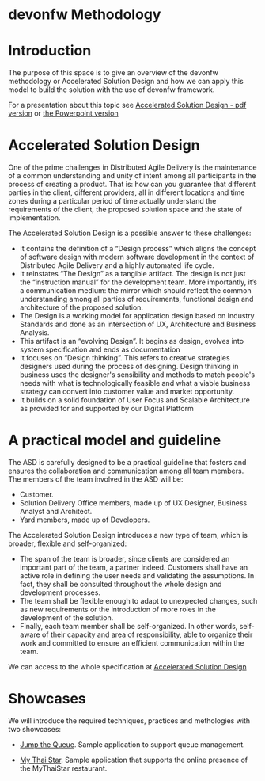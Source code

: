 # devonfw Methodology



# Introduction

The purpose of this space is to give an overview of the devonfw methodology or Accelerated Solution Design and how we can apply this model to build the solution with the use of devonfw framework.

For a presentation about this topic see [Accelerated Solution Design - pdf version](https://github.com/devonfw/devon-methodology/blob/master/design-guidelines/ASD_Presentation.pdf) or [the Powerpoint version](https://github.com/devonfw/devon-methodology/blob/master/design-guidelines/ASD_Presentation.pptx)

# Accelerated Solution Design

One of the prime challenges in Distributed Agile Delivery is the maintenance of a common understanding and unity of intent among all participants in the process of creating a product. That is: how can you guarantee that different parties in the client, different providers, all in different locations and time zones during a particular period of time actually understand the requirements of the client, the proposed solution space and the state of implementation. 

The Accelerated Solution Design is a possible answer to these challenges: 

  - It contains the definition of a “Design process” which aligns the concept of software design with modern software development in the context of Distributed Agile Delivery and a highly automated life cycle. 
  - It reinstates “The Design” as a tangible artifact. The design is not just the “instruction manual” for the development team. More importantly, it’s a communication medium: the mirror which should reflect the common understanding among all parties of requirements, functional design and architecture of the proposed solution. 
  - The Design is a working model for application design based on Industry Standards and done as an intersection of UX, Architecture and Business Analysis. 
  - This artifact is an “evolving Design”. It begins as design, evolves into system specification and ends as documentation
  - It focuses on “Design thinking”. This refers to creative strategies designers used during the process of designing. Design thinking in business uses the designer's sensibility and methods to match people's needs with what is technologically feasible and what a viable business strategy can convert into customer value and market opportunity. 
  - It builds on a solid foundation of User Focus and Scalable Architecture as provided for and supported by our Digital Platform

# A practical model and guideline

The ASD is carefully designed to be a practical guideline that fosters and ensures the collaboration and communication among all team members.
The members of the team involved in the ASD will be:
  - Customer.
  - Solution Delivery Office members, made up of UX Designer, Business Analyst and Architect.
  - Yard members, made up of Developers.

The Accelerated Solution Design introduces a new type of team, which is broader, flexible and self-organized:
  - The span of the team is broader, since clients are considered an important part of the team, a partner indeed. Customers shall have an active role in defining the user needs and validating the assumptions. In fact, they shall be consulted throughout the whole design and development processes.
  - The team shall be flexible enough to adapt to unexpected changes, such as new requirements or the introduction of more roles in the development of the solution.
 - Finally, each team member shall be self-organized. In other words, self-aware of their capacity and area of responsibility, able to organize their work and committed to ensure an efficient communication within the team.

We can access to the whole specification at [Accelerated Solution Design](https://github.com/devonfw/devon-methodology/blob/master/design-guidelines/Accelerated_Solution_Design.adoc)

# Showcases

We will introduce the required techniques, practices and methologies with two showcases:
- [Jump the Queue](https://github.com/devonfw/devon-methodology/tree/master/references/JumpTheQueue). Sample application to support queue management.

- [My Thai Star](https://github.com/devonfw/devon-methodology/tree/master/references/MyThaiStar). Sample application that supports the online presence of the MyThaiStar restaurant.
